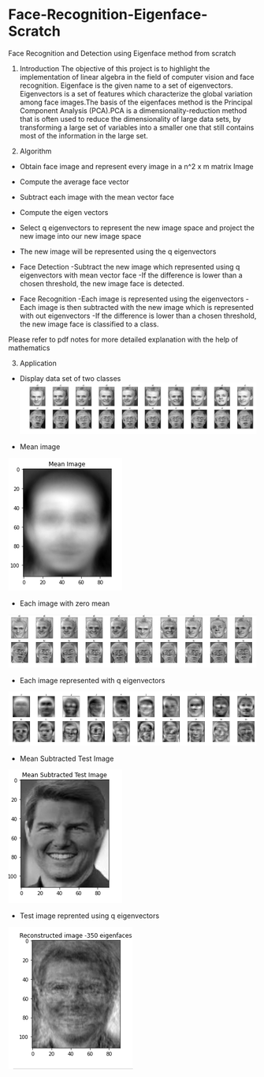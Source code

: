 # Face-Recognition-Eigenface-Scratch
Face Recognition and Detection using Eigenface method from scratch

1. Introduction
The objective of this project is to highlight the implementation of linear algebra in the field of computer vision and face recognition. Eigenface is the given name to  a set of eigenvectors. Eigenvectors is a set of features which characterize the global variation among face images.The basis of the eigenfaces method is the Principal Component Analysis (PCA).PCA is a dimensionality-reduction method that is often used to reduce the dimensionality of large data sets, by transforming a large set of variables into a smaller one that still contains most of the information in the large set.


2. Algorithm

  * Obtain face image and represent every image in a n^2 x m matrix
    Image

  * Compute the average face vector

  * Subtract each image with the mean vector face

  * Compute the eigen vectors

  * Select q eigenvectors to represent the new image space and project the new image into our new image space

  * The new image will be represented using the q eigenvectors

  * Face Detection
    -Subtract the new image which represented using q eigenvectors with mean vector face
    -If the difference is lower than a chosen threshold, the new image face is detected.
 
  * Face Recognition
    -Each image is represented using the eigenvectors
    -Each image is then subtracted with the new image which is represented with out eigenvectors
    -If the difference is lower than a chosen threshold, the new image face is classified to a class.

Please refer to pdf notes for more detailed explanation with the help of mathematics


3. Application
 
  * Display data set of two classes
![Dataset](Image/1.png)

  * Mean image
  
![mean image](Image/2.png)

  * Each image with zero mean 
   
![zero mean image](Image/3.png)

  * Each image represented with q eigenvectors
  
![image eigenvectors](Image/4.png)

  * Mean Subtracted Test Image
  
![Test Image](Image/5.png)

  * Test image reprented using q eigenvectors
   
![Test Image eigenvectors](Image/6.png)


